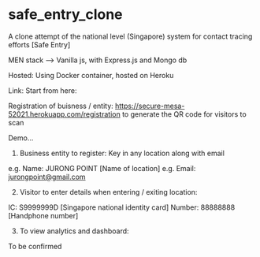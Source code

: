 # safe_entry_clone

A clone attempt of the national level (Singapore) system for contact tracing efforts [Safe Entry]


MEN stack --> Vanilla js, with Express.js and Mongo db

Hosted: Using Docker container, hosted on Heroku

Link:
Start from here:

Registration of buisness / entity: https://secure-mesa-52021.herokuapp.com/registration to generate the QR code for visitors to scan

Demo...

1. Business entity to register:
   Key in any location along with email 

e.g. Name: JURONG POINT [Name of location]
e.g. Email: jurongpoint@gmail.com 

2. Visitor to enter details when entering / exiting location:

IC: S9999999D [Singapore national identity card]
Number: 88888888 [Handphone number]

3. To view analytics and dashboard:

To be confirmed
